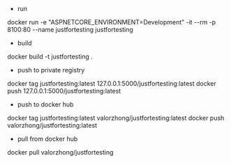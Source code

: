 - run

docker run -e "ASPNETCORE_ENVIRONMENT=Development" -it --rm -p 8100:80 --name justfortesting justfortesting

- build

docker build -t justfortesting .

- push to private registry

docker tag justfortesting:latest 127.0.0.1:5000/justfortesting:latest
docker push 127.0.0.1:5000/justfortesting:latest

- push to docker hub

docker tag justfortesting:latest valorzhong/justfortesting:latest
docker push valorzhong/justfortesting:latest

- pull from docker hub

docker pull valorzhong/justfortesting
